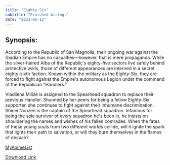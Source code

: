 ```yaml
---
title: "Eighty Six"
subtitle: "Finished Airing."
date: "2023-06-12"
---
```


## **Synopsis:** 

According to the Republic of San Magnolia, their ongoing war against the Giadian Empire has no casualties—however, that is mere propaganda. While the silver-haired Alba of the Republic's eighty-five sectors live safely behind protective walls, those of different appearances are interned in a secret eighty-sixth faction. Known within the military as the Eighty-Six, they are forced to fight against the Empire's autonomous Legion under the command of the Republican "Handlers."

Vladilena Milizé is assigned to the Spearhead squadron to replace their previous Handler. Shunned by her peers for being a fellow Eighty-Six supporter, she continues to fight against their inhumane discrimination. Shinei Nouzen is the captain of the Spearhead squadron. Infamous for being the sole survivor of every squadron he's been in, he insists on shouldering the names and wishes of his fallen comrades. When the fates of these young souls from two different worlds collide, will it ignite the spark that lights their path to salvation, or will they burn themselves in the flames of despair?

[MyAnimeList](https://myanimelist.net/anime/41457/86)

[Download Link](https://adb.gabutinz.workers.dev/0:/EMBER/%5BEMBER%5D%2086%0A%2886%20Eighty%20Six%29%20%5BBD%5D%20%5BHEVC%5D%20%5B1080P%5D%20%5BDual%20Audio%5D/)
